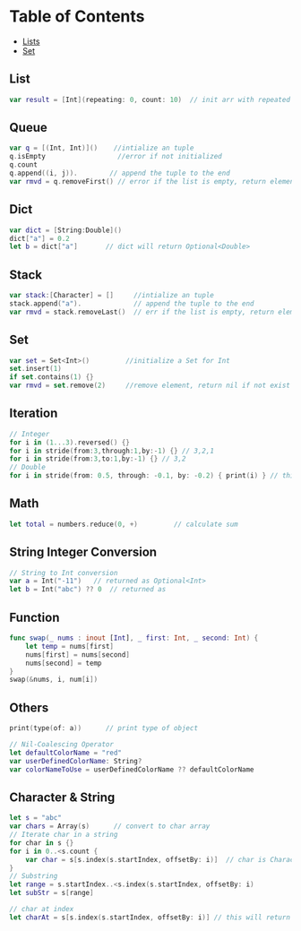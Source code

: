 # Table of Contents

  - [Lists](#lists)
  - [Set](#Set)

## List

```swift
var result = [Int](repeating: 0, count: 10)  // init arr with repeated default values
```
## Queue

```swift
var q = [(Int, Int)]()    //intialize an tuple 
q.isEmpty                  //error if not initialized
q.count
q.append((i, j)).        // append the tuple to the end 
var rmvd = q.removeFirst() // error if the list is empty, return element
```

## Dict

```swift
var dict = [String:Double]()
dict["a"] = 0.2
let b = dict["a"]       // dict will return Optional<Double>

```

## Stack

```swift
var stack:[Character] = []     //intialize an tuple 
stack.append("a").             // append the tuple to the end 
var rmvd = stack.removeLast()  // err if the list is empty, return element
```

## Set

```swift
var set = Set<Int>()         //initialize a Set for Int
set.insert(1)                
if set.contains(1) {}            
var rmvd = set.remove(2)     //remove element, return nil if not exist (no err)
```


## Iteration

```swift
// Integer
for i in (1...3).reversed() {}
for i in stride(from:3,through:1,by:-1) {} // 3,2,1
for i in stride(from:3,to:1,by:-1) {} // 3,2
// Double
for i in stride(from: 0.5, through: -0.1, by: -0.2) { print(i) } // this is not reliable :thinking
```

## Math

```swift
let total = numbers.reduce(0, +)         // calculate sum

```

## String Integer Conversion

```swift
// String to Int conversion
var a = Int("-11")   // returned as Optional<Int>
let b = Int("abc") ?? 0  // returned as 
```


## Function

```swift
func swap(_ nums : inout [Int], _ first: Int, _ second: Int) {
	let temp = nums[first]
	nums[first] = nums[second]
	nums[second] = temp
}
swap(&nums, i, num[i])
```


## Others

```swift
print(type(of: a))      // print type of object

// Nil-Coalescing Operator
let defaultColorName = "red"
var userDefinedColorName: String?
var colorNameToUse = userDefinedColorName ?? defaultColorName
```

## Character & String

```swift
let s = "abc"
var chars = Array(s)      // convert to char array
// Iterate char in a string
for char in s {}
for i in 0..<s.count {
	var char = s[s.index(s.startIndex, offsetBy: i)]  // char is Character type
}
// Substring
let range = s.startIndex..<s.index(s.startIndex, offsetBy: i)
let subStr = s[range] 

// char at index 
let charAt = s[s.index(s.startIndex, offsetBy: i)] // this will return Character

```
